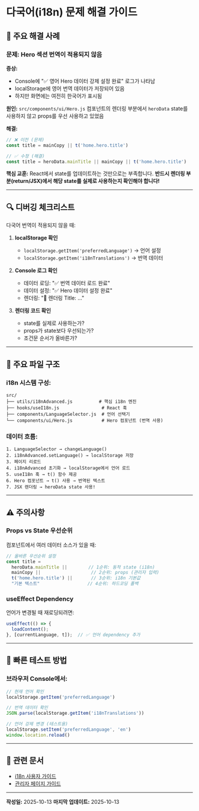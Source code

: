 # 다국어(i18n) 문제 해결 가이드

## 🐛 주요 해결 사례

### 문제: Hero 섹션 번역이 적용되지 않음

**증상:**
- Console에 "✅ 영어 Hero 데이터 강제 설정 완료" 로그가 나타남
- localStorage에 영어 번역 데이터가 저장되어 있음
- 하지만 화면에는 여전히 한국어가 표시됨

**원인:**
`src/components/ui/Hero.js` 컴포넌트의 렌더링 부분에서 `heroData` state를 사용하지 않고 props를 우선 사용하고 있었음

**해결:**
```javascript
// ❌ 이전 (문제)
const title = mainCopy || t('home.hero.title')

// ✅ 수정 (해결)
const title = heroData.mainTitle || mainCopy || t('home.hero.title')
```

**핵심 교훈:**
React에서 state를 업데이트하는 것만으로는 부족합니다. 
**반드시 렌더링 부분(return/JSX)에서 해당 state를 실제로 사용하는지 확인해야 합니다!**

---

## 🔍 디버깅 체크리스트

다국어 번역이 적용되지 않을 때:

1. **localStorage 확인**
   - `localStorage.getItem('preferredLanguage')` → 언어 설정
   - `localStorage.getItem('i18nTranslations')` → 번역 데이터

2. **Console 로그 확인**
   - 데이터 로딩: "✅ 번역 데이터 로드 완료"
   - 데이터 설정: "✅ Hero 데이터 설정 완료"
   - 렌더링: "🎨 렌더링 Title: ..."

3. **렌더링 코드 확인**
   - state를 실제로 사용하는가?
   - props가 state보다 우선되는가?
   - 조건문 순서가 올바른가?

---

## 📂 주요 파일 구조

### i18n 시스템 구성:

```
src/
├── utils/i18nAdvanced.js          # 핵심 i18n 엔진
├── hooks/useI18n.js                # React 훅
├── components/LanguageSelector.js  # 언어 선택기
└── components/ui/Hero.js           # Hero 컴포넌트 (번역 사용)
```

### 데이터 흐름:

```
1. LanguageSelector → changeLanguage()
2. i18nAdvanced.setLanguage() → localStorage 저장
3. 페이지 리로드
4. i18nAdvanced 초기화 → localStorage에서 언어 로드
5. useI18n 훅 → t() 함수 제공
6. Hero 컴포넌트 → t() 사용 → 번역된 텍스트
7. JSX 렌더링 → heroData state 사용!
```

---

## ⚠️ 주의사항

### Props vs State 우선순위

컴포넌트에서 여러 데이터 소스가 있을 때:

```javascript
// 올바른 우선순위 설정
const title = 
  heroData.mainTitle ||        // 1순위: 동적 state (i18n)
  mainCopy ||                   // 2순위: props (관리자 입력)
  t('home.hero.title') ||       // 3순위: i18n 기본값
  "기본 텍스트"                  // 4순위: 하드코딩 폴백
```

### useEffect Dependency

언어가 변경될 때 재로딩되려면:

```javascript
useEffect(() => {
  loadContent();
}, [currentLanguage, t]);  // ✅ 언어 dependency 추가
```

---

## 🚀 빠른 테스트 방법

### 브라우저 Console에서:

```javascript
// 현재 언어 확인
localStorage.getItem('preferredLanguage')

// 번역 데이터 확인
JSON.parse(localStorage.getItem('i18nTranslations'))

// 언어 강제 변경 (테스트용)
localStorage.setItem('preferredLanguage', 'en')
window.location.reload()
```

---

## 📝 관련 문서

- [i18n 사용자 가이드](./i18n-user-guide.md)
- [관리자 페이지 가이드](./admin-guide.md)

---

**작성일:** 2025-10-13
**마지막 업데이트:** 2025-10-13

